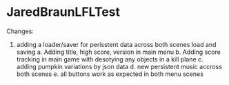 # JaredBraunLFLTest
Changes:
1. adding a loader/saver for perisstent data across both scenes load and saving
  a. Adding title, high score, version in main menu
  b. Adding score tracking in main game with desotying any objects in a kill plane
  c. adding pumpkin variations by json data
  d. new persistent music accross both scenes
  e. all buttons work as expected in both menu scenes
